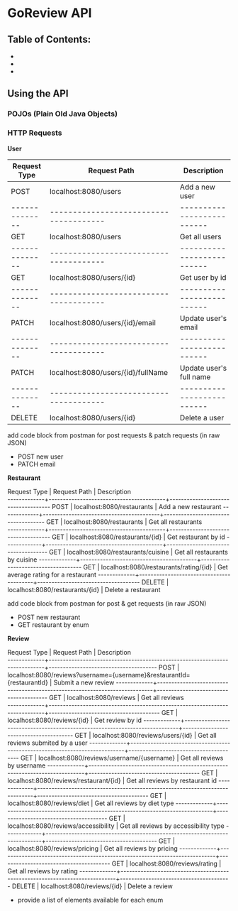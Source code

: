 # GoReview API 

## Table of Contents:
* 
* 
* 

## Using the API

### POJOs (Plain Old Java Objects)



### HTTP Requests

**User**

| Request Type |             Request Path             |        Description       |
|--------------|--------------------------------------|--------------------------|
| POST         | localhost:8080/users                 | Add a new user           |  
|--------------|--------------------------------------|--------------------------|
| GET          | localhost:8080/users                 | Get all users            |
|--------------|--------------------------------------|--------------------------|
| GET          | localhost:8080/users/{id}            | Get user by id           |
|--------------|--------------------------------------|--------------------------|
| PATCH        | localhost:8080/users/{id}/email      | Update user's email      |
|--------------|--------------------------------------|--------------------------|
| PATCH        | localhost:8080/users/{id}/fullName   | Update user's full name  |
|--------------|--------------------------------------|--------------------------|
| DELETE       | localhost:8080/users/{id}            | Delete a user            |


add code block from postman for post requests & patch requests (in raw JSON)
- POST new user
- PATCH email

**Restaurant**

Request Type |               Request Path              |             Description    
-------------+-----------------------------------------+------------------------------------
POST         | localhost:8080/restaurants              | Add a new restaurant
-------------+-----------------------------------------+------------------------------------
GET          | localhost:8080/restaurants              | Get all restaurants  
-------------+-----------------------------------------+------------------------------------
GET          | localhost:8080/restaurants/{id}         | Get restaurant by id
-------------+-----------------------------------------+------------------------------------
GET          | localhost:8080/restaurants/cuisine      | Get all restaurants by cuisine
-------------+-----------------------------------------+------------------------------------
GET          | localhost:8080/restaurants/rating/{id}  | Get average rating for a restaurant
-------------+-----------------------------------------+------------------------------------
DELETE       | localhost:8080/restaurants/{id}         | Delete a restaurant


add code block from postman for post & get requests (in raw JSON)
- POST new restaurant
- GET restaurant by enum

**Review**

Request Type |                               Request Path                                 |              Description    
-------------+----------------------------------------------------------------------------+--------------------------------------
POST         | localhost:8080/reviews?username={username}&restaurantId={restaurantId}     | Submit a new review
-------------+----------------------------------------------------------------------------+---------------------------------------
GET          | localhost:8080/reviews                                                     | Get all reviews  
-------------+----------------------------------------------------------------------------+---------------------------------------
GET          | localhost:8080/reviews/{id}                                                | Get review by id
-------------+----------------------------------------------------------------------------+---------------------------------------
GET          | localhost:8080/reviews/users/{id}                                          | Get all reviews submited by a user
-------------+----------------------------------------------------------------------------+---------------------------------------
GET          | localhost:8080/reviews/username/{username}                                 | Get all reviews by username
-------------+----------------------------------------------------------------------------+---------------------------------------
GET          | localhost:8080/reviews/restaurant/{id}                                     | Get all reviews by restaurant id
-------------+----------------------------------------------------------------------------+---------------------------------------
GET          | localhost:8080/reviews/diet                                                | Get all reviews by diet type
-------------+----------------------------------------------------------------------------+---------------------------------------
GET          | localhost:8080/reviews/accessibility                                       | Get all reviews by accessibility type
-------------+----------------------------------------------------------------------------+---------------------------------------
GET          | localhost:8080/reviews/pricing                                             | Get all reviews by pricing
-------------+----------------------------------------------------------------------------+---------------------------------------
GET          | localhost:8080/reviews/rating                                              | Get all reviews by rating
-------------+----------------------------------------------------------------------------+---------------------------------------
DELETE       | localhost:8080/reviews/{id}                                                | Delete a review

- provide a list of elements available for each enum